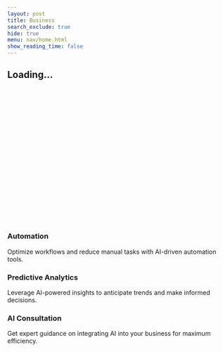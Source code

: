 ```yaml
---
layout: post
title: Business
search_exclude: true
hide: true
menu: nav/home.html
show_reading_time: false
---
```

<head>
    <meta charset="UTF-8">
    <meta name="viewport" content="width=device-width, initial-scale=1.0">
    <title>AI Business Efficiency</title>
    <script src="https://cdn.tailwindcss.com"></script>
    <style>
        /* Loading Screen */
        .loader {
            border-top-color: #1E3A8A;
            animation: spin 1s infinite linear;
        }
        @keyframes spin {
            0% {
                transform: rotate(0deg);
            }
            100% {
                transform: rotate(360deg);
            }
        }
        /* Fade-in animation */
        .fade-in {
            opacity: 0;
            transform: translateY(40px);
            transition: opacity 1s ease-out, transform 1s ease-out;
        }
        .fade-in.visible {
            opacity: 1;
            transform: translateY(0);
        }
        /* Gradient Animation */
        @keyframes gradient {
            0% {
                background-position: 0% 50%;
            }
            50% {
                background-position: 100% 50%;
            }
            100% {
                background-position: 0% 50%;
            }
        }
        .animate-gradient {
            background-size: 200% 200%;
            animation: gradient 10s ease infinite;
        }
        /* Typewriter effect */
        .typewriter {
            font-size: 6rem;
            font-weight: 900;
            overflow: hidden;
            white-space: nowrap;
            margin: 0 auto;
            word-spacing: 1em;
            line-height: 1.2;
        }
        .typewriter .text {
            display: inline-block;
            opacity: 0;
        }
        .second-line {
            display: block;
        }
    </style>
</head>

<body class="bg-black text-white relative">
    <!-- Loading Screen -->
    <div id="loading-screen" class="fixed inset-0 bg-blue-200 flex items-center justify-center z-50">
        <div class="text-center">
            <div class="loader ease-linear rounded-full border-8 border-t-8 border-blue-500 h-32 w-32 mb-4"></div>
            <h2 class="text-4xl font-semibold text-blue-900">Loading...</h2>
        </div>
    </div>
    <!-- Background Animation -->
    <div class="absolute top-0 left-0 w-full h-full overflow-hidden -z-10">
        <div class="bg-gradient-to-r from-blue-400 via-yellow-400 to-blue-500 w-full h-full opacity-50 animate-gradient"></div>
    </div>
    <!-- Welcome Section with Typewriter Effect -->
    <section id="welcome" class="h-screen flex items-center justify-center text-center bg-black text-blue-200">
        <h1 class="typewriter"></h1>
    </section>
    <!-- About Us Section -->
    <section id="about" class="h-screen flex flex-col items-center justify-center text-center bg-blue-100 text-black">
        <h2 class="text-7xl font-extrabold text-blue-600 fade-in mb-6">About Us</h2>
        <p class="text-3xl text-green-900 max-w-5xl fade-in">
            AI Business Efficiency is a leading platform dedicated to optimizing workflows and enhancing decision-making through AI-driven insights. We empower businesses with automation, analytics, and innovative AI solutions.
        </p>
    </section>
    <!-- Our Mission Section -->
    <section id="mission" class="h-screen flex flex-col items-center justify-center text-center bg-green-100 text-black">
        <h3 class="text-6xl font-bold mt-8 text-green-900 fade-in">Our Mission</h3>
        <p class="text-3xl text-green-700 mt-4 max-w-5xl fade-in">
            Our mission is to drive business success through AI, streamlining processes, boosting productivity, and enabling data-driven decision-making. We bring AI-powered solutions to businesses of all sizes.
        </p>
    </section>
    <!-- AI Solutions Section -->
    <section id="ai-solutions" class="py-20 bg-yellow-100">
        <h2 class="text-7xl font-bold text-center text-yellow-900 mb-10 fade-in">Our AI Solutions</h2>
        <div class="grid grid-cols-1 md:grid-cols-3 gap-8">
            <div class="bg-white rounded-lg shadow-lg overflow-hidden transform transition-transform duration-500 hover:scale-105">
                <div class="p-6">
                    <h3 class="text-3xl font-bold mb-2 text-blue-900">Automation</h3>
                    <p class="text-xl text-yellow-800">Optimize workflows and reduce manual tasks with AI-driven automation tools.</p>
                </div>
            </div>
            <div class="bg-white rounded-lg shadow-lg overflow-hidden transform transition-transform duration-500 hover:scale-105">
                <div class="p-6">
                    <h3 class="text-3xl font-bold mb-2 text-blue-900">Predictive Analytics</h3>
                    <p class="text-xl text-yellow-800">Leverage AI-powered insights to anticipate trends and make informed decisions.</p>
                </div>
            </div>
            <div class="bg-white rounded-lg shadow-lg overflow-hidden transform transition-transform duration-500 hover:scale-105">
                <div class="p-6">
                    <h3 class="text-3xl font-bold mb-2 text-blue-900">AI Consultation</h3>
                    <p class="text-xl text-yellow-800">Get expert guidance on integrating AI into your business for maximum efficiency.</p>
                </div>
            </div>
        </div>
    </section>
    <script>
        document.addEventListener("DOMContentLoaded", function() {
            const loadingScreen = document.getElementById('loading-screen');
            window.addEventListener('load', function() {
                loadingScreen.style.display = 'none';
            });
            // Typewriter effect for the welcome message
            const text = "Welcome to\nAI Business\nEfficiency";
            const typewriterElement = document.querySelector(".typewriter");
            let index = 0;
            function type() {
                if (index < text.length) {
                    const span = document.createElement('span');
                    span.textContent = text.charAt(index);
                    span.classList.add('text');
                    typewriterElement.appendChild(span);
                    setTimeout(() => {
                        span.style.opacity = 1;
                    }, 50 * index);
                    index++;
                    setTimeout(type, 80);
                }
            }
            type();
            // Fade in effect
            const fadeInElements = document.querySelectorAll('.fade-in');
            window.addEventListener('scroll', function() {
                fadeInElements.forEach(function(element) {
                    if (element.getBoundingClientRect().top < window.innerHeight) {
                        element.classList.add('visible');
                    }
                });
            });
        });
    </script>
</body>
